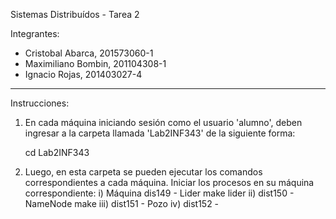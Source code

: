 Sistemas Distribuídos - Tarea 2

Integrantes:
- Cristobal Abarca, 201573060-1
- Maximiliano Bombin, 201104308-1
- Ignacio Rojas, 201403027-4

---------------------------------------------------

Instrucciones:
1) En cada máquina iniciando sesión como el usuario 'alumno', deben ingresar a la carpeta llamada 'Lab2INF343' de la siguiente forma:

    cd Lab2INF343

2) Luego, en esta carpeta se pueden ejecutar los comandos correspondientes a cada máquina. Iniciar los procesos en su máquina correspondiente:
    i) Máquina dis149 - Lider
        make lider
    ii) dist150 - NameNode
        make 
    iii) dist151 - Pozo
    iv) dist152 - 

